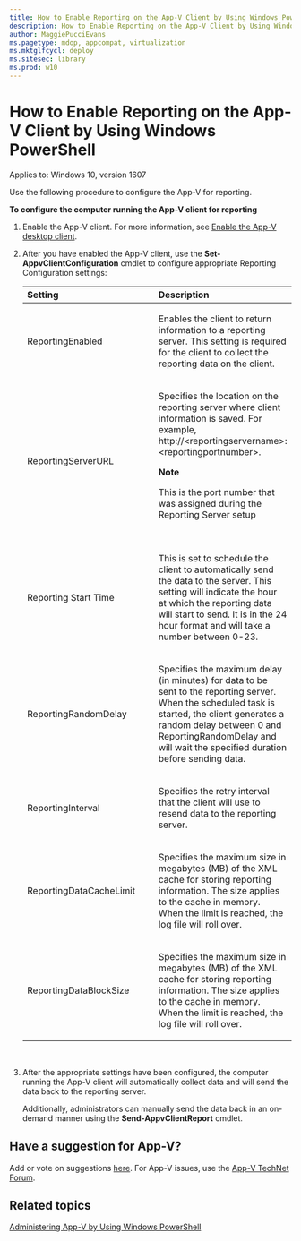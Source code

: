 ```yaml
---
title: How to Enable Reporting on the App-V Client by Using Windows PowerShell (Windows 10)
description: How to Enable Reporting on the App-V Client by Using Windows PowerShell
author: MaggiePucciEvans
ms.pagetype: mdop, appcompat, virtualization
ms.mktglfcycl: deploy
ms.sitesec: library
ms.prod: w10
---
```



# How to Enable Reporting on the App-V Client by Using Windows PowerShell

Applies to: Windows 10, version 1607

Use the following procedure to configure the App-V for reporting.

**To configure the computer running the App-V client for reporting**

1.  Enable the App-V client. For more information, see [Enable the App-V desktop client](appv-enable-the-app-v-desktop-client.md).

2.  After you have enabled the App-V client, use the **Set-AppvClientConfiguration** cmdlet to configure appropriate Reporting Configuration settings:

    <table>
    <colgroup>
    <col width="50%" />
    <col width="50%" />
    </colgroup>
    <thead>
    <tr class="header">
    <th align="left">Setting</th>
    <th align="left">Description</th>
    </tr>
    </thead>
    <tbody>
    <tr class="odd">
    <td align="left"><p>ReportingEnabled</p></td>
    <td align="left"><p>Enables the client to return information to a reporting server. This setting is required for the client to collect the reporting data on the client.</p></td>
    </tr>
    <tr class="even">
    <td align="left"><p>ReportingServerURL</p></td>
    <td align="left"><p>Specifies the location on the reporting server where client information is saved. For example, http://&lt;reportingservername&gt;:&lt;reportingportnumber&gt;.</p>
    <div class="alert">
    <strong>Note</strong>  
    <p>This is the port number that was assigned during the Reporting Server setup</p>
    </div>
    <div>
     
    </div></td>
    </tr>
    <tr class="odd">
    <td align="left"><p>Reporting Start Time</p></td>
    <td align="left"><p>This is set to schedule the client to automatically send the data to the server. This setting will indicate the hour at which the reporting data will start to send. It is in the 24 hour format and will take a number between 0-23.</p></td>
    </tr>
    <tr class="even">
    <td align="left"><p>ReportingRandomDelay</p></td>
    <td align="left"><p>Specifies the maximum delay (in minutes) for data to be sent to the reporting server. When the scheduled task is started, the client generates a random delay between 0 and ReportingRandomDelay and will wait the specified duration before sending data.</p></td>
    </tr>
    <tr class="odd">
    <td align="left"><p>ReportingInterval</p></td>
    <td align="left"><p>Specifies the retry interval that the client will use to resend data to the reporting server.</p></td>
    </tr>
    <tr class="even">
    <td align="left"><p>ReportingDataCacheLimit</p></td>
    <td align="left"><p>Specifies the maximum size in megabytes (MB) of the XML cache for storing reporting information. The size applies to the cache in memory. When the limit is reached, the log file will roll over.</p></td>
    </tr>
    <tr class="odd">
    <td align="left"><p>ReportingDataBlockSize</p></td>
    <td align="left"><p>Specifies the maximum size in megabytes (MB) of the XML cache for storing reporting information. The size applies to the cache in memory. When the limit is reached, the log file will roll over.</p></td>
    </tr>
    </tbody>
    </table>

     

3.  After the appropriate settings have been configured, the computer running the App-V client will automatically collect data and will send the data back to the reporting server.

    Additionally, administrators can manually send the data back in an on-demand manner using the **Send-AppvClientReport** cmdlet.


## Have a suggestion for App-V?

Add or vote on suggestions [here](http://appv.uservoice.com/forums/280448-microsoft-application-virtualization). For App-V issues, use the [App-V TechNet Forum](https://social.technet.microsoft.com/Forums/en-US/home?forum=mdopappv).

## Related topics


[Administering App-V by Using Windows PowerShell](appv-administering-appv-with-powershell.md)
